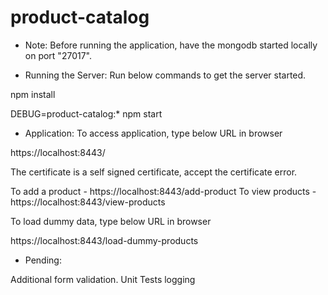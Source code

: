 # product-catalog

* Note:
Before running the application, have the mongodb started locally on port "27017".

* Running the Server:
Run below commands to get the server started.

npm install

DEBUG=product-catalog:* npm start

* Application:
To access application, type below URL in browser

https://localhost:8443/

The certificate is a self signed certificate, accept the certificate error.

To add a product - https://localhost:8443/add-product
To view products - https://localhost:8443/view-products 

To load dummy data, type below URL in browser

https://localhost:8443/load-dummy-products


* Pending:

Additional form validation.
Unit Tests
logging
